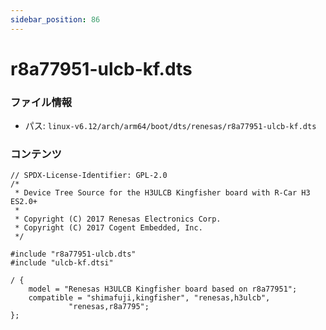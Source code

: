 ```yaml
---
sidebar_position: 86
---
```

# r8a77951-ulcb-kf.dts

### ファイル情報

- パス: `linux-v6.12/arch/arm64/boot/dts/renesas/r8a77951-ulcb-kf.dts`

### コンテンツ

```dts
// SPDX-License-Identifier: GPL-2.0
/*
 * Device Tree Source for the H3ULCB Kingfisher board with R-Car H3 ES2.0+
 *
 * Copyright (C) 2017 Renesas Electronics Corp.
 * Copyright (C) 2017 Cogent Embedded, Inc.
 */

#include "r8a77951-ulcb.dts"
#include "ulcb-kf.dtsi"

/ {
	model = "Renesas H3ULCB Kingfisher board based on r8a77951";
	compatible = "shimafuji,kingfisher", "renesas,h3ulcb",
		     "renesas,r8a7795";
};

```
